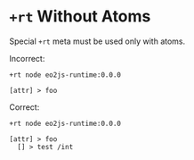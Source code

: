 # `+rt` Without Atoms

Special `+rt` meta must be used only with atoms.

Incorrect:

```eo
+rt node eo2js-runtime:0.0.0

[attr] > foo
```

Correct:

```eo
+rt node eo2js-runtime:0.0.0

[attr] > foo
  [] > test /int
```
